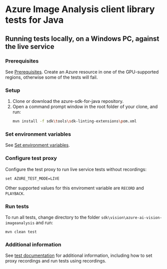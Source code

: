 # Azure Image Analysis client library tests for Java

## Running tests locally, on a Windows PC, against the live service

### Prerequisites

See [Prerequisites](https://github.com/Azure/azure-sdk-for-java/blob/main/sdk/vision/azure-ai-vision-imageanalysis/README.md#prerequisites). Create an Azure resource in one of the GPU-supported regions, otherwise some of the tests will fail.

### Setup

1. Clone or download the azure-sdk-for-java repository.
1. Open a command prompt window in the root folder of your clone, and run:
   ```bash
   mvn install -f sdk\tools\sdk-linting-extensions\pom.xml
   ```

### Set environment variables

See [Set environment variables](https://github.com/Azure/azure-sdk-for-java/blob/main/sdk/vision/azure-ai-vision-imageanalysis/README.md#set-environment-variables).

### Configure test proxy

Configure the test proxy to run live service tests without recordings:
```
set AZURE_TEST_MODE=LIVE
```
Other supported values for this enviroment variable are `RECORD` and `PLAYBACK`.

### Run tests

To run all tests, change directory to the folder `sdk\vision\azure-ai-vision-imageanalysis` and run:
```
mvn clean test
```

### Additional information

See [test documentation](https://github.com/Azure/azure-sdk-for-java/blob/main/sdk/core/azure-core-test/README.md) for additional information, including how to set proxy recordings and run tests using recordings.
